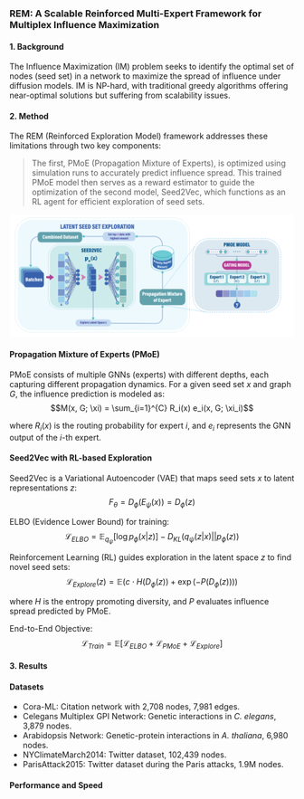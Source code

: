 ### REM: A Scalable Reinforced Multi-Expert Framework for Multiplex Influence Maximization

#### 1. Background

The Influence Maximization (IM) problem seeks to identify the optimal set of nodes (seed set) in a network to maximize the spread of influence under diffusion models. IM is NP-hard, with traditional greedy algorithms offering near-optimal solutions but suffering from scalability issues.

#### 2. Method

The REM (Reinforced Exploration Model) framework addresses these limitations through two key components: 

> The first, PMoE (Propagation Mixture of Experts), is optimized using simulation runs to accurately predict influence spread. This trained PMoE model then serves as a reward estimator to guide the optimization of the second model, Seed2Vec, which functions as an RL agent for efficient exploration of seed sets.

![](media/rem.png)

#### Propagation Mixture of Experts (PMoE)

PMoE consists of multiple GNNs (experts) with different depths, each capturing different propagation dynamics. For a given seed set $x$ and graph $G$, the influence prediction is modeled as:
$$M(x, G; \xi) = \sum_{i=1}^{C} R_i(x) e_i(x, G; \xi_i)$$

where $R_i(x)$ is the routing probability for expert $i$, and $e_i$ represents the GNN output of the $i$-th expert.

#### Seed2Vec with RL-based Exploration

Seed2Vec is a Variational Autoencoder (VAE) that maps seed sets $x$ to latent representations $z$:
$$F_\theta = D_\phi(E_\psi(x)) = D_\phi(z)$$

ELBO (Evidence Lower Bound) for training:
$$\mathcal{L}_{ELBO} = \mathbb{E}_{q_\psi}[\log p_\phi(x|z)] - D_{KL}(q_\psi(z|x) || p_\phi(z))$$

Reinforcement Learning (RL) guides exploration in the latent space $z$ to find novel seed sets:
$$\mathcal{L}_{Explore}(z) = \mathbb{E} \left( c \cdot H(D_\phi(z)) + \exp(-P(D_\phi(z))) \right)$$

where $H$ is the entropy promoting diversity, and $P$ evaluates influence spread predicted by PMoE.

End-to-End Objective:
$$\mathcal{L}_{Train} = \mathbb{E}[\mathcal{L}_{ELBO} + \mathcal{L}_{PMoE} + \mathcal{L}_{Explore}]$$


#### 3. Results

#### Datasets
- Cora-ML: Citation network with 2,708 nodes, 7,981 edges.
- Celegans Multiplex GPI Network: Genetic interactions in *C. elegans*, 3,879 nodes.
- Arabidopsis Network: Genetic-protein interactions in *A. thaliana*, 6,980 nodes.
- NYClimateMarch2014: Twitter dataset, 102,439 nodes.
- ParisAttack2015: Twitter dataset during the Paris attacks, 1.9M nodes.

#### Performance and Speed
